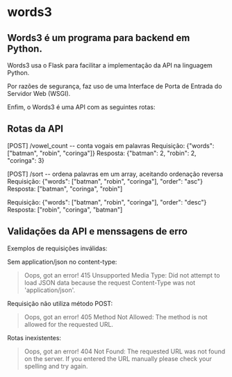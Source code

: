 # words3

## Words3 é um programa para backend em Python.

Words3 usa o Flask para facilitar a implementação da API na linguagem Python.

Por razões de segurança, faz uso de uma Interface de Porta de Entrada do Servidor Web (WSGI).

Enfim, o Words3 é uma API com as seguintes rotas:

## Rotas da API

[POST] /vowel_count -- conta vogais em palavras
Requisição: {"words": ["batman", "robin", "coringa"]}
Resposta: {"batman": 2, "robin": 2, "coringa": 3}

[POST] /sort -- ordena palavras em um array, aceitando ordenação reversa
Requisição: {"words": ["batman", "robin", "coringa"], "order": "asc"}
Resposta: ["batman", "coringa", "robin"]

Requisição: {"words": ["batman", "robin", "coringa"], "order": "desc"}
Resposta: ["robin", "coringa", "batman"]

## Validações da API e menssagens de erro

Exemplos de requisições inválidas:

Sem application/json no content-type: 
> Oops, got an error! 415 Unsupported Media Type: Did not attempt to load JSON data because the request Content-Type was not 'application/json'.

Requisição não utiliza método POST: 
> Oops, got an error! 405 Method Not Allowed: The method is not allowed for the requested URL.

Rotas inexistentes:
> Oops, got an error! 404 Not Found: The requested URL was not found on the server. If you entered the URL manually please check your spelling and try again.
